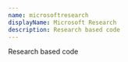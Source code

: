 ```yaml
---
name: microsoftresearch
displayName: Microsoft Research
description: Research based code
---
```

Research based code